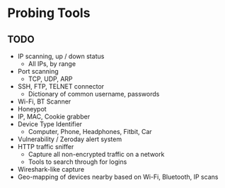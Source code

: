 # Probing Tools
## TODO
* IP scanning, up / down status
  * All IPs, by range
* Port scanning
  * TCP, UDP, ARP
* SSH, FTP, TELNET connector
  * Dictionary of common username, passwords
* Wi-Fi, BT Scanner
* Honeypot
* IP, MAC, Cookie grabber
* Device Type Identifier
  * Computer, Phone, Headphones, Fitbit, Car
* Vulnerability / Zeroday alert system
* HTTP traffic sniffer
  * Capture all non-encrypted traffic on a network
  * Tools to search through for logins
* Wireshark-like capture
* Geo-mapping of devices nearby based on Wi-Fi, Bluetooth, IP scans
